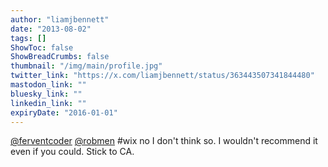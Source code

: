 ```yaml
---
author: "liamjbennett"
date: "2013-08-02"
tags: []
ShowToc: false
ShowBreadCrumbs: false
thumbnail: "/img/main/profile.jpg"
twitter_link: "https://x.com/liamjbennett/status/363443507341844480"
mastodon_link: ""
bluesky_link: ""
linkedin_link: ""
expiryDate: "2016-01-01"
---
```


[@ferventcoder](https://x.com/ferventcoder) [@robmen](https://x.com/robmen) #wix no I don't think so. I wouldn't recommend it even if you could. Stick to CA.

